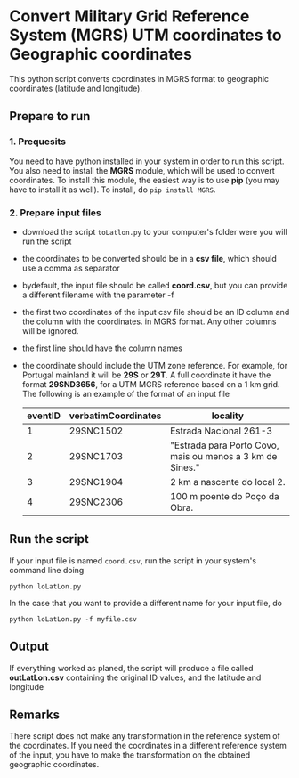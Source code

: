 # Convert Military Grid Reference System (MGRS) UTM coordinates to Geographic coordinates

This python script converts coordinates in MGRS format to geographic coordinates (latitude and longitude).

## Prepare to run
### 1. Prequesits
You need to have python installed in your system in order to run this script. You also need to install 
the **MGRS** module, which will be used to convert coordinates. To install this module, the easiest way 
is to use **pip** (you may have to install it as well). To install, do `pip install MGRS`.

### 2. Prepare input files
- download the script `toLatlon.py` to your computer's folder were you will run the script
- the coordinates to be converted should be in a **csv file**, which should use a comma as separator
- bydefault, the input file should be called __coord.csv__, but you can provide a different filename
  with the parameter -f
- the first two coordinates of the input csv file should be an ID column and the column with the coordinates.
  in MGRS format. Any other columns will be ignored.
- the first line should have the column names
- the coordinate should include the UTM zone reference. For example, for Portugal mainland it will be **29S**
  or **29T**. A full coordinate it have the format **29SND3656**, for a UTM MGRS reference based on a 1 km grid.
  The following is an example of the format of an input file
  

  |eventID |verbatimCoordinates |locality |
    ---------|-------------------|------------
  |1 |29SNC1502 | Estrada Nacional 261-3 |
  |2 |29SNC1703 | "Estrada para Porto Covo, mais ou menos a 3 km de Sines." |
  |3 |29SNC1904 | 2 km a nascente do local 2. |
  |4 |29SNC2306 | 100 m poente do Poço da Obra. |
  

## Run the script
If your input file is named `coord.csv`, run the script in your system's command line doing 

```python loLatLon.py```

In the case that you want to provide a different name for your input file, do 

```python loLatLon.py -f myfile.csv```


## Output
If everything worked as planed, the script will produce a file called __outLatLon.csv__ containing the original ID
values, and the latitude and longitude

## Remarks
There script does not make any transformation in the reference system of the coordinates. If you need the coordinates
in a different reference system of the input, you have to make the transformation on the obtained geographic
coordinates.
